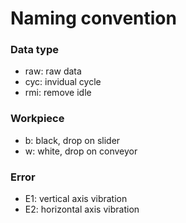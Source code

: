 # Naming convention

### Data type
- raw: raw data
- cyc: invidual cycle
- rmi: remove idle
### Workpiece
- b: black, drop on slider
- w: white, drop on conveyor
### Error
- E1: vertical axis vibration
- E2: horizontal axis vibration